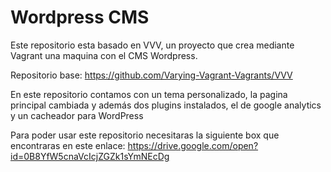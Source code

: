 # Wordpress CMS

Este repositorio esta basado en VVV, un proyecto que crea mediante Vagrant una maquina con el CMS Wordpress.

Repositorio base: https://github.com/Varying-Vagrant-Vagrants/VVV


En este repositorio contamos con un tema personalizado, la pagina principal cambiada y además dos plugins instalados, el de google analytics y un cacheador para WordPress

Para poder usar este repositorio necesitaras la siguiente box que encontraras en este enlace: https://drive.google.com/open?id=0B8YfW5cnaVcIcjZGZk1sYmNEcDg

